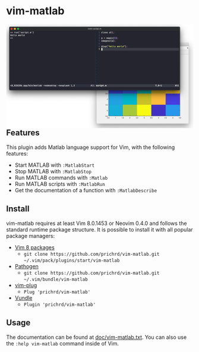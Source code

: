 # vim-matlab

<p align="center">
  <img style="float: right;" src="assets/vim-matlab.png" alt="Vim-matlab logo"/>
</p>

## Features

This plugin adds Matlab language support for Vim, with the following features:

* Start MATLAB with `:MatlabStart`
* Stop MATLAB with `:MatlabStop`
* Run MATLAB commands with `:Matlab`
* Run MATLAB scripts with `:MatlabRun`
* Get the documentation of a function with `:MatlabDescribe`

## Install

vim-matlab requires at least Vim 8.0.1453 or Neovim 0.4.0 and follows the standard runtime package structure. 
It is possible to install it with all popular package managers:

* [Vim 8 packages](http://vimhelp.appspot.com/repeat.txt.html#packages)
  * `git clone https://github.com/prichrd/vim-matlab.git ~/.vim/pack/plugins/start/vim-matlab`
* [Pathogen](https://github.com/tpope/vim-pathogen)
  * `git clone https://github.com/prichrd/vim-matlab.git ~/.vim/bundle/vim-matlab`
* [vim-plug](https://github.com/junegunn/vim-plug)
  * `Plug 'prichrd/vim-matlab'`
* [Vundle](https://github.com/VundleVim/Vundle.vim)
  * `Plugin 'prichrd/vim-matlab'`

## Usage

The documentation can be found at [doc/vim-matlab.txt](doc/vim-matlab.txt). You can also use the `:help vim-matlab` command inside of Vim.


